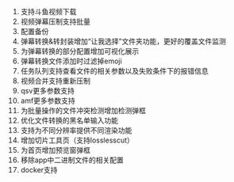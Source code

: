1. 支持斗鱼视频下载
2. 视频弹幕压制支持批量
   <!-- 3. 增加审核后发送弹幕统计功能 -->
   <!-- 5. srt ai翻译支持，支持ollama -->
3. 配置备份
4. 弹幕转换&转封装增加“让我选择”文件夹功能，更好的覆盖文件监测
5. 为弹幕转换的部分配置增加可视化展示
6. 弹幕转换文件添加时过滤掉emoji
7. 任务队列支持查看文件的相关参数以及失败条件下的报错信息
8. 视频合并支持重新压制
9. qsv更多参数支持
10. amf更多参数支持
11. 为批量操作的文件冲突检测增加检测弹框
12. 优化文件转换的黑名单输入功能
13. 支持为不同分辨率提供不同渲染功能
14. 增加切片工具页（支持losslesscut）
15. 为首页增加预览窗弹框
16. 移除app中二进制文件的相关配置
17. docker支持
